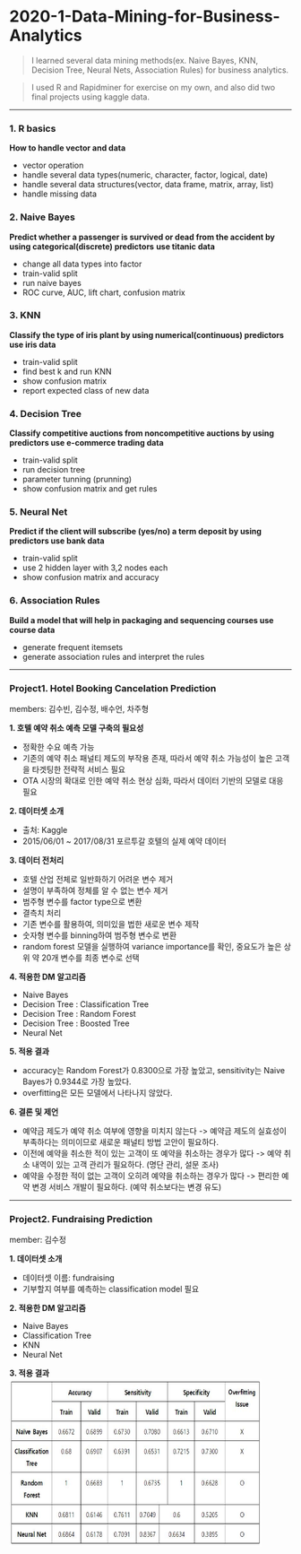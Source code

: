 2020-1-Data-Mining-for-Business-Analytics
===================
> I learned several data mining methods(ex. Naive Bayes, KNN, Decision Tree, Neural Nets, Association Rules) for business analytics.

> I used R and Rapidminer for exercise on my own, and also did two final projects using kaggle data.

-------------------------------------


### 1. R basics
**How to handle vector and data**
- vector operation
- handle several data types(numeric, character, factor, logical, date)
- handle several data structures(vector, data frame, matrix, array, list)
- handle missing data

### 2. Naive Bayes
**Predict whether a passenger is survived or dead from the accident by using categorical(discrete) predictors**
**use titanic data**
- change all data types into factor
- train-valid split
- run naive bayes
- ROC curve, AUC, lift chart, confusion matrix

### 3. KNN
**Classify the type of iris plant by using numerical(continuous) predictors
use iris data**
- train-valid split
- find best k and run KNN
- show confusion matrix
- report expected class of new data

### 4. Decision Tree
**Classify competitive auctions from noncompetitive auctions by using predictors
use e-commerce trading data**
- train-valid split
- run decision tree
- parameter tunning (prunning)
- show confusion matrix and get rules 

### 5. Neural Net
**Predict if the client will subscribe (yes/no) a term deposit by using predictors
use bank data**
- train-valid split
- use 2 hidden layer with 3,2 nodes each
- show confusion matrix and accuracy

### 6. Association Rules
**Build a model that will help in packaging and sequencing courses
use course data**
- generate frequent itemsets
- generate association rules and interpret the rules

-----------------------------
### Project1. Hotel Booking Cancelation Prediction
members: 김수빈, 김수정, 배수언, 차주형

**1. 호텔 예약 취소 예측 모델 구축의 필요성**
- 정확한 수요 예측 가능
- 기존의 예약 취소 패널티 제도의 부작용 존재, 따라서 예약 취소 가능성이 높은 고객을 타겟팅한 전략적 서비스 필요
- OTA 시장의 확대로 인한 예약 취소 현상 심화, 따라서 데이터 기반의 모델로 대응 필요

**2. 데이터셋 소개**
- 출처: Kaggle
- 2015/06/01 ~ 2017/08/31 포르투갈 호텔의 실제 예약 데이터

**3. 데이터 전처리**
- 호텔 산업 전체로 일반화하기 어려운 변수 제거
- 설명이 부족하여 정체를 알 수 없는 변수 제거
- 범주형 변수를 factor type으로 변환
- 결측치 처리
- 기존 변수를 활용하여, 의미있을 법한 새로운 변수 제작
- 숫자형 변수를 binning하여 범주형 변수로 변환
- random forest 모델을 실행하여 variance importance를 확인, 중요도가 높은 상위 약 20개 변수를 최종 변수로 선택

**4. 적용한 DM 알고리즘**
- Naive Bayes
- Decision Tree : Classification Tree
- Decision Tree : Random Forest
- Decision Tree : Boosted Tree
- Neural Net

**5. 적용 결과** 
- accuracy는 Random Forest가 0.8300으로 가장 높았고, sensitivity는 Naive Bayes가 0.9344로 가장 높았다. 
- overfitting은 모든 모델에서 나타나지 않았다. 

**6. 결론 및 제언**
- 예약금 제도가 예약 취소 여부에 영향을 미치지 않는다 -> 예약금 제도의 실효성이 부족하다는 의미이므로 새로운 패널티 방법 고안이 필요하다.
- 이전에 예약을 취소한 적이 있는 고객이 또 예약을 취소하는 경우가 많다 -> 예약 취소 내역이 있는 고객 관리가 필요하다. (명단 관리, 설문 조사)
- 예약을 수정한 적이 없는 고객이 오히려 예약을 취소하는 경우가 많다 -> 편리한 예약 변경 서비스 개발이 필요하다. (예약 취소보다는 변경 유도)

---------------------------------
### Project2. Fundraising Prediction
member: 김수정

**1. 데이터셋 소개**
- 데이터셋 이름: fundraising
- 기부할지 여부를 예측하는 classification model 필요

**2. 적용한 DM 알고리즘**
- Naive Bayes
- Classification Tree
- KNN
- Neural Net

**3. 적용 결과**
</b>
<img src="table2.JPG" width="450px" height="300px" title="px(픽셀) 크기 설정" alt="table"></img>
